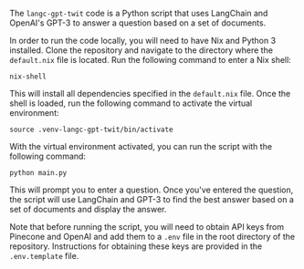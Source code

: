The `langc-gpt-twit` code is a Python script that uses LangChain and OpenAI's GPT-3 to answer a question based on a set of documents.

In order to run the code locally, you will need to have Nix and Python 3 installed. Clone the repository and navigate to the directory where the `default.nix` file is located. Run the following command to enter a Nix shell:

```
nix-shell
```

This will install all dependencies specified in the `default.nix` file. Once the shell is loaded, run the following command to activate the virtual environment:

```
source .venv-langc-gpt-twit/bin/activate
```

With the virtual environment activated, you can run the script with the following command:

```
python main.py
```

This will prompt you to enter a question. Once you've entered the question, the script will use LangChain and GPT-3 to find the best answer based on a set of documents and display the answer.

Note that before running the script, you will need to obtain API keys from Pinecone and OpenAI and add them to a `.env` file in the root directory of the repository. Instructions for obtaining these keys are provided in the `.env.template` file.
